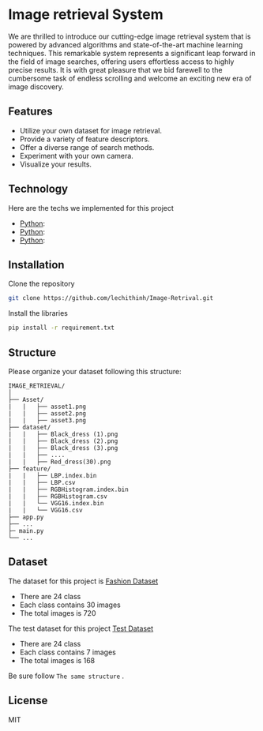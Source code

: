 # Image retrieval System

We are thrilled to introduce our cutting-edge image retrieval system that is powered by advanced algorithms and state-of-the-art machine learning techniques. This remarkable system represents a significant leap forward in the field of image searches, offering users effortless access to highly precise results. It is with great pleasure that we bid farewell to the cumbersome task of endless scrolling and welcome an exciting new era of image discovery.

## Features


- Utilize your own dataset for image retrieval.
- Provide a variety of feature descriptors.
- Offer a diverse range of search methods.
- Experiment with your own camera.
- Visualize your results.

## Technology

Here are the techs we implemented for this project

-  [Python](https://nodejs.org/): 
-  [Python](https://nodejs.org/): 
-  [Python](https://nodejs.org/): 

## Installation
Clone the repository

```sh
git clone https://github.com/lechithinh/Image-Retrival.git
```

Install the libraries

```sh
pip install -r requirement.txt
```
## Structure

Please organize your dataset following this structure: 

```
IMAGE_RETRIEVAL/
│
├── Asset/ 
|   |   ├── asset1.png
|   |   ├── asset2.png
|   |   ├── asset3.png
├── dataset/ 
|   |   ├── Black_dress (1).png
|   |   ├── Black_dress (2).png
|   |   ├── Black_dress (3).png
|   |   ├── ....
|   |   ├── Red_dress(30).png
├── feature/
|   |   ├── LBP.index.bin
|   |   ├── LBP.csv
|   |   ├── RGBHistogram.index.bin
|   |   ├── RGBHistogram.csv
|   |   └── VGG16.index.bin
|   |   └── VGG16.csv
├── app.py
├── ...
├─ main.py
└── ...
```

## Dataset

The dataset for this project is [Fashion Dataset](https://nodejs.org/)
+ There are 24 class
+ Each class contains 30 images
+ The total images is 720

The test dataset for this project [Test Dataset](https://nodejs.org/)
+ There are 24 class
+ Each class contains 7 images
+ The total images is 168

Be sure follow `The same structure` .


## License

MIT


